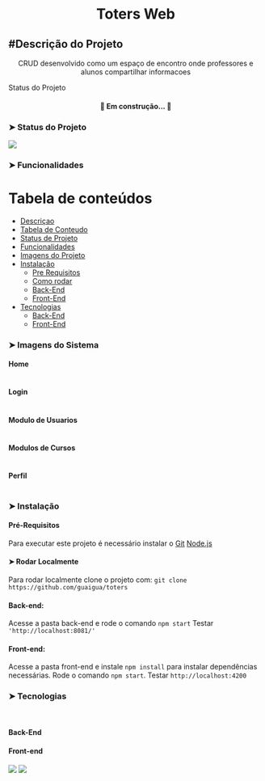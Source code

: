 <h1 align="center">Toters Web</h1>


## #Descrição do Projeto
<p align="center">CRUD desenvolvido como um espaço de encontro onde professores e alunos compartilhar informacoes</p>


<p> Status do Projeto</p>
<h4 align="center"> 
	🚧 Em construção...  🚧
</h4>


### ➤ Status do Projeto

<img src="https://img.shields.io/badge/Angular-constru%C3%A7%C3%A3o-blue"/>  

### ➤ Funcionalidades


Tabela de conteúdos
=================
   * [Descriçao](#descriçao)
   * [Tabela de Conteudo](#tabela-de-conteudo)
   * [Status de Projeto](#projeto)
   * [Funcionalidades](#funcionalidades)
   * [Imagens do Projeto](#imagens)
   * [Instalação](#instalacao)
      * [Pre Requisitos](#pre-requisitos)
      * [Como rodar](#rodar)
      * [Back-End](#back)
      * [Front-End](#front)
   * [Tecnologias](#tecnologias)
      * [Back-End](#backend)
      * [Front-End](#frontend)

### ➤ Imagens do Sistema

#### Home
<img src="">

#### Login
<img src="">

#### Modulo de Usuarios
<img src="">

#### Modulos de Cursos
<img src="">

#### Perfil
<img src="">

### ➤ Instalação

#### Pré-Requisitos
Para executar este projeto é necessário instalar o 
[Git](https://git-scm.com/) 
[Node.js](https://nodejs.org/en/)

#### ➤ Rodar Localmente
Para rodar localmente clone o projeto com:
` git clone https://github.com/guaigua/toters ` 

#### Back-end:
Acesse a pasta back-end e rode o comando `npm start` 
Testar `'http://localhost:8081/'`

#### Front-end:
Acesse a pasta front-end e instale `npm install` para instalar dependências necessárias.
Rode o comando `npm start`. 
Testar `http://localhost:4200`

### ➤ Tecnologias
<img src="">
<img src="">

#### Back-End



#### Front-end
<img src="https://img.shields.io/badge/ANGULAR-FRAMEWORK-red">
<img src="https://img.shields.io/badge/TYPESCRIPT-FRAMEWORK-blue">

  



